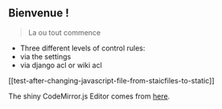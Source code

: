 ## Bienvenue !

> La ou tout commence

- Three different levels of control rules:
 - via the settings
 - via django acl or wiki acl
 
 [[test-after-changing-javascript-file-from-staicfiles-to-static]]
 
 The shiny CodeMirror.js Editor comes from [here](https://codemirror.net/).
